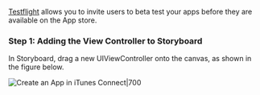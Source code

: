 [Testflight](https://developer.apple.com/testflight/) allows you to invite users to beta test your apps before they are available on the App store.

### Step 1: Adding the View Controller to Storyboard

In Storyboard, drag a new UIViewController onto the canvas, as shown in the figure below.

![Create an App in iTunes Connect|700](http://i.imgur.com/95JJRJU.gif)